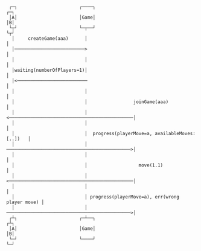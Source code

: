      ┌─┐                       ┌────┐                                            ┌─┐
     │A│                       │Game│                                            │B│
     └┬┘                       └─┬──┘                                            └┬┘
      │     createGame(aaa)      │                                                │ 
      │──────────────────────────>                                                │ 
      │                          │                                                │ 
      │waiting(numberOfPlayers=1)│                                                │ 
      │<──────────────────────────                                                │ 
      │                          │                                                │ 
      │                          │                 joinGame(aaa)                  │ 
      │                          │ <──────────────────────────────────────────────│ 
      │                          │                                                │ 
      │                          │  progress(playerMove=a, availableMoves:[..])   │ 
      │                          │ ──────────────────────────────────────────────>│ 
      │                          │                                                │ 
      │                          │                   move(1.1)                    │ 
      │                          │ <──────────────────────────────────────────────│ 
      │                          │                                                │ 
      │                          │ progress(playerMove=a), err(wrong player move) │ 
      │                          │ ──────────────────────────────────────────────>│ 
     ┌┴┐                       ┌─┴──┐                                            ┌┴┐
     │A│                       │Game│                                            │B│
     └─┘                       └────┘                                            └─┘